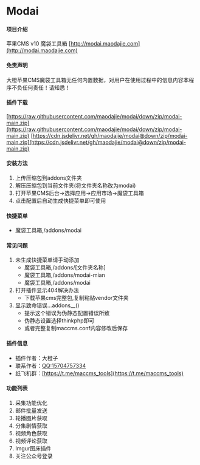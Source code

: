 # Modai

#### 项目介绍
苹果CMS v10 魔袋工具箱 [http://modai.maodajie.com](http://modai.maodajie.com)

#### 免责声明
大橙苹果CMS魔袋工具箱无任何内置数据，对用户在使用过程中的信息内容本程序不负任何责任！请知悉！

#### 插件下载
[https://raw.githubusercontent.com/maodajie/modai/down/zip/modai-main.zip](https://raw.githubusercontent.com/maodajie/modai/down/zip/modai-main.zip)
[https://cdn.jsdelivr.net/gh/maodajie/modai@down/zip/modai-main.zip](https://cdn.jsdelivr.net/gh/maodajie/modai@down/zip/modai-main.zip)

#### 安装方法
1. 上传压缩包到addons文件夹
2. 解压压缩包到当前文件夹(将文件夹名称改为modai)
3. 打开苹果CMS后台->选择应用->应用市场->魔袋工具箱
4. 点击配置后自动生成快捷菜单即可使用

#### 快捷菜单
 - 魔袋工具箱,/addons/modai

#### 常见问题
1. 未生成快捷菜单请手动添加
   - 魔袋工具箱,/addons/[文件夹名称]
   - 魔袋工具箱,/addons/modai-mian
   - 魔袋工具箱,/addons/modai
2. 打开插件显示404解决办法
   - 下载苹果cms完整包,复制粘贴vendor文件夹
3. 显示致命错误...addons\__()
   - 提示这个错误为伪静态配置错误所致
   - 伪静态设置选择thinkphp即可
   - 或者完整复制maccms.conf内容修改后保存
#### 插件信息
- 插件作者：大橙子
- 联系作者：[QQ:15704757334](http://wpa.qq.com/msgrd?v=3&uin=1570457334&site=qq&menu=yes)
- 纸飞机群：[https://t.me/maccms_tools](https://t.me/maccms_tools)

#### 功能列表
1. 采集功能优化
2. 邮件批量发送
3. 轮播图片获取
4. 分集剧情获取
5. 视频角色获取
6. 视频评论获取
7. Imgur图床插件
8. 关注公众号登录